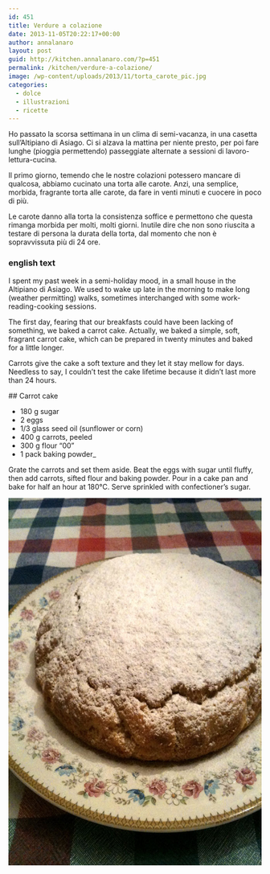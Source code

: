 ```yaml
---
id: 451
title: Verdure a colazione
date: 2013-11-05T20:22:17+00:00
author: annalanaro
layout: post
guid: http://kitchen.annalanaro.com/?p=451
permalink: /kitchen/verdure-a-colazione/
image: /wp-content/uploads/2013/11/torta_carote_pic.jpg
categories:
  - dolce
  - illustrazioni
  - ricette
---
```

Ho passato la scorsa settimana in un clima di semi-vacanza, in una casetta sull&#8217;Altipiano di Asiago. Ci si alzava la mattina per niente presto, per poi fare lunghe (pioggia permettendo) passeggiate alternate a sessioni di lavoro-lettura-cucina.

Il primo giorno, temendo che le nostre colazioni potessero mancare di qualcosa, abbiamo cucinato una torta alle carote. Anzi, una semplice, morbida, fragrante torta alle carote, da fare in venti minuti e cuocere in poco di più.
  
Le carote danno alla torta la consistenza soffice e permettono che questa rimanga morbida per molti, molti giorni. Inutile dire che non sono riuscita a testare di persona la durata della torta, dal momento che non è sopravvissuta più di 24 ore.

### english text

I spent my past week in a semi-holiday mood, in a small house in the Altipiano di Asiago. We used to wake up late in the morning to make long (weather permitting) walks, sometimes interchanged with some work-reading-cooking sessions.

The first day, fearing that our breakfasts could have been lacking of something, we baked a carrot cake. Actually, we baked a simple, soft, fragrant carrot cake, which can be prepared in twenty minutes and baked for a little longer.
  
Carrots give the cake a soft texture and they let it stay mellow for days. Needless to say, I couldn&#8217;t test the cake lifetime because it didn&#8217;t last more than 24 hours.

## Carrot cake
* 180 g sugar
* 2 eggs
* 1/3 glass seed oil (sunflower or corn)
* 400 g carrots, peeled 
* 300 g flour &#8220;00&#8221;
* 1 pack baking powder_

Grate the carrots and set them aside. Beat the eggs with sugar until fluffy, then add carrots, sifted flour and baking powder. Pour in a cake pan and bake for half an hour at 180°C. Serve sprinkled with confectioner&#8217;s sugar.

<img alt="torta_carote" src="/wp-content/uploads/2013/11/torta_carote.jpg" width="650" height="731" />
